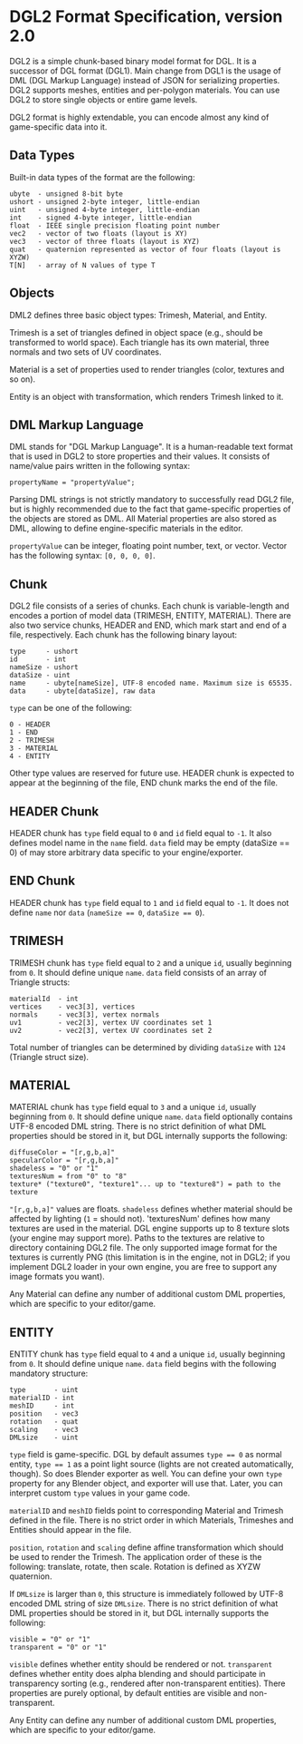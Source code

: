 DGL2 Format Specification, version 2.0
======================================
DGL2 is a simple chunk-based binary model format for DGL. It is a successor of DGL format (DGL1). Main change from DGL1 is the usage of DML (DGL Markup Language) instead of JSON for serializing properties. DGL2 supports meshes, entities and per-polygon materials. You can use DGL2 to store single objects or entire game levels.

DGL2 format is highly extendable, you can encode almost any kind of game-specific data into it.

Data Types
----------
Built-in data types of the format are the following:

    ubyte  - unsigned 8-bit byte
    ushort - unsigned 2-byte integer, little-endian
    uint   - unsigned 4-byte integer, little-endian
    int    - signed 4-byte integer, little-endian
    float  - IEEE single precision floating point number
    vec2   - vector of two floats (layout is XY)
    vec3   - vector of three floats (layout is XYZ)
    quat   - quaternion represented as vector of four floats (layout is XYZW)
    T[N]   - array of N values of type T

Objects
-------
DML2 defines three basic object types: Trimesh, Material, and Entity. 

Trimesh is a set of triangles defined in object space (e.g., should be transformed to world space). Each triangle has its own material, three normals and two sets of UV coordinates.

Material is a set of properties used to render triangles (color, textures and so on).

Entity is an object with transformation, which renders Trimesh linked to it.

DML Markup Language
-------------------
DML stands for "DGL Markup Language". It is a human-readable text format that is used in DGL2 to store properties and their values. It consists of name/value pairs written in the following syntax:

    propertyName = "propertyValue";

Parsing DML strings is not strictly mandatory to successfully read DGL2 file, but is highly recommended due to the fact that game-specific properties of the objects are stored as DML. All Material properties are also stored as DML, allowing to define engine-specific materials in the editor.

`propertyValue` can be integer, floating point number, text, or vector. Vector has the following syntax: `[0, 0, 0, 0]`.

Chunk
-----
DGL2 file consists of a series of chunks. Each chunk is variable-length and encodes a portion of model data (TRIMESH, ENTITY, MATERIAL). There are also two service chunks, HEADER and END, which mark start and end of a file, respectively.
Each chunk has the following binary layout:

    type     - ushort
    id       - int
    nameSize - ushort
    dataSize - uint
    name     - ubyte[nameSize], UTF-8 encoded name. Maximum size is 65535.
    data     - ubyte[dataSize], raw data
    
`type` can be one of the following:

    0 - HEADER
    1 - END
    2 - TRIMESH
    3 - MATERIAL
    4 - ENTITY
    
Other type values are reserved for future use. HEADER chunk is expected to appear at the beginning of the file, END chunk marks the end of the file.

HEADER Chunk
------------
HEADER chunk has `type` field equal to `0` and `id` field equal to `-1`. It also defines model name in the `name` field. `data` field may be empty (dataSize == 0) of may store arbitrary data specific to your engine/exporter.

END Chunk
---------
HEADER chunk has `type` field equal to `1` and `id` field equal to `-1`. It does not define `name` nor `data` (`nameSize == 0`, `dataSize == 0`).

TRIMESH
-------
TRIMESH chunk has `type` field equal to `2` and a unique `id`, usually beginning from `0`. It should define unique `name`. `data` field consists of an array of Triangle structs:

    materialId  - int
    vertices    - vec3[3], vertices
    normals     - vec3[3], vertex normals
    uv1         - vec2[3], vertex UV coordinates set 1
    uv2         - vec2[3], vertex UV coordinates set 2

Total number of triangles can be determined by dividing `dataSize` with `124` (Triangle struct size).

MATERIAL
--------
MATERIAL chunk has `type` field equal to `3` and a unique `id`, usually beginning from `0`. It should define unique `name`. `data` field optionally contains UTF-8 encoded DML string. There is no strict definition of what DML properties should be stored in it, but DGL internally supports the following:

    diffuseColor = "[r,g,b,a]"
    specularColor = "[r,g,b,a]"
    shadeless = "0" or "1"
    texturesNum = from "0" to "8"
    texture* ("texture0", "texture1"... up to "texture8") = path to the texture

`"[r,g,b,a]"` values are floats. `shadeless` defines whether material should be affected by lighting (`1` = should not). 'texturesNum' defines how many textures are used in the material. DGL engine supports up to 8 texture slots (your engine may support more). Paths to the textures are relative to directory containing DGL2 file. The only supported image format for the textures is currently PNG (this limitation is in the engine, not in DGL2; if you implement DGL2 loader in your own engine, you are free to support any image formats you want).

Any Material can define any number of additional custom DML properties, which are specific to your editor/game.

ENTITY
------
ENTITY chunk has `type` field equal to `4` and a unique `id`, usually beginning from `0`. It should define unique `name`. `data` field begins with the following mandatory structure:

    type       - uint
    materialID - int
    meshID     - int
    position   - vec3
    rotation   - quat
    scaling    - vec3
    DMLsize    - uint

`type` field is game-specific. DGL by default assumes `type == 0` as normal entity, `type == 1` as a point light source (lights are not created automatically, though). So does Blender exporter as well. You can define your own `type` property for any Blender object, and exporter will use that. Later, you can interpret custom `type` values in your game code. 

`materialID` and `meshID` fields point to corresponding Material and Trimesh defined in the file. There is no strict order in which Materials, Trimeshes and Entities should appear in the file.

`position`, `rotation` and `scaling` define affine transformation which should be used to render the Trimesh. The application order of these is the following: translate, rotate, then scale. Rotation is defined as XYZW quaternion.

If `DMLsize` is larger than `0`, this structure is immediately followed by UTF-8 encoded DML string of size `DMLsize`. There is no strict definition of what DML properties should be stored in it, but DGL internally supports the following:

    visible = "0" or "1"
    transparent = "0" or "1"

`visible` defines whether entity should be rendered or not. `transparent` defines whether entity does alpha blending and should participate in transparency sorting (e.g., rendered after non-transparent entities). There properties are purely optional, by default entities are visible and non-transparent.

Any Entity can define any number of additional custom DML properties, which are specific to your editor/game.

